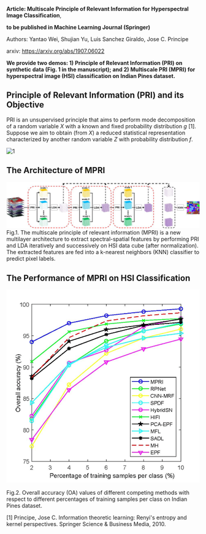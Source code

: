 **Article: Multiscale Principle of Relevant Information for Hyperspectral Image Classification**,

**to be published in Machine Learning Journal (Springer)**

Authors: Yantao Wei, Shujian Yu, Luis Sanchez Giraldo, Jose C. Principe

arxiv: https://arxiv.org/abs/1907.06022


**We provide two demos: 1) Principle of Relevant Information (PRI) on synthetic data (Fig. 1 in the manuscript); and 2) Multiscale PRI (MPRI) for hyperspectral image (HSI) classification on Indian Pines dataset.**

## Principle of Relevant Information (PRI) and its Objective
PRI is an unsupervised principle that aims to perform mode decomposition of a random variable $X$ with a known and fixed probability distribution $g$ [1]. Suppose we aim to obtain (from $X$) a reduced statistical representation characterized by another random variable $Z$ with probability distribution $f$. 

![1](http://latex.codecogs.com/svg.latex?x^3)

## The Architecture of MPRI
![image](https://github.com/SJYuCNEL/Principle-of-Relevant-Information-and-HSI-Classification/blob/main/MPRI_architecture.png)
Fig.1. The multiscale principle of relevant information (MPRI) is a new multilayer architecture to extract spectral-spatial features by performing PRI and LDA iteratively and successively on HSI data cube (after normalization). The extracted features are fed into a k-nearest neighbors (KNN) classifier to predict pixel labels.

## The Performance of MPRI on HSI Classification

![image](https://github.com/SJYuCNEL/Principle-of-Relevant-Information-and-HSI-Classification/blob/main/Indian_Pine_accuracy.png)

Fig.2. Overall accuracy (OA) values of different competing methods with respect to different percentages of training samples per class on Indian Pines dataset.

[1] Principe, Jose C. Information theoretic learning: Renyi's entropy and kernel perspectives. Springer Science & Business Media, 2010.
